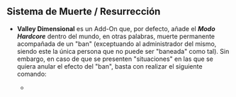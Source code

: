 ## Sistema de Muerte / Resurrección

- **Valley Dimensional** es un Add-On que, por defecto, añade el ***Modo Hardcore*** dentro del mundo, en otras palabras, muerte permanente acompañada de un "ban" (exceptuando al administrador del mismo, siendo este la única persona que no puede ser "baneada" como tal). Sin embargo, en caso de que se presenten "situaciones" en las que se quiera anular el efecto del "ban", basta con realizar el siguiente comando:

  -  
